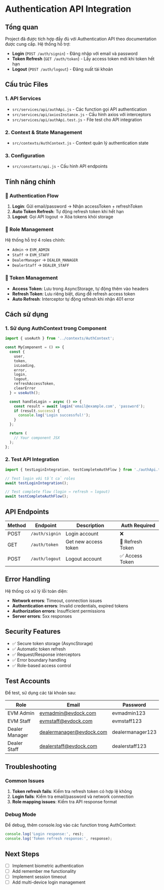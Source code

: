 # Authentication API Integration

## Tổng quan

Project đã được tích hợp đầy đủ với Authentication API theo documentation được cung cấp. Hệ thống hỗ trợ:

- **Login** (`POST /auth/signin`) - Đăng nhập với email và password
- **Token Refresh** (`GET /auth/token`) - Lấy access token mới khi token hết hạn  
- **Logout** (`POST /auth/logout`) - Đăng xuất tài khoản

## Cấu trúc Files

### 1. API Services
- `src/services/api/authApi.js` - Các function gọi API authentication
- `src/services/api/axiosInstance.js` - Cấu hình axios với interceptors
- `src/services/api/authApi.test.js` - File test cho API integration

### 2. Context & State Management  
- `src/contexts/AuthContext.js` - Context quản lý authentication state

### 3. Configuration
- `src/constants/api.js` - Cấu hình API endpoints

## Tính năng chính

### 🔐 Authentication Flow
1. **Login**: Gửi email/password → Nhận accessToken + refreshToken
2. **Auto Token Refresh**: Tự động refresh token khi hết hạn
3. **Logout**: Gọi API logout → Xóa tokens khỏi storage

### 🎯 Role Management
Hệ thống hỗ trợ 4 roles chính:
- `Admin` → `EVM_ADMIN`
- `Staff` → `EVM_STAFF` 
- `DealerManager` → `DEALER_MANAGER`
- `DealerStaff` → `DEALER_STAFF`

### 🔄 Token Management
- **Access Token**: Lưu trong AsyncStorage, tự động thêm vào headers
- **Refresh Token**: Lưu riêng biệt, dùng để refresh access token
- **Auto Refresh**: Interceptor tự động refresh khi nhận 401 error

## Cách sử dụng

### 1. Sử dụng AuthContext trong Component

```javascript
import { useAuth } from '../contexts/AuthContext';

const MyComponent = () => {
  const { 
    user, 
    token, 
    isLoading, 
    error, 
    login, 
    logout, 
    refreshAccessToken,
    clearError 
  } = useAuth();

  const handleLogin = async () => {
    const result = await login('email@example.com', 'password');
    if (result.success) {
      console.log('Login successful!');
    }
  };

  return (
    // Your component JSX
  );
};
```

### 2. Test API Integration

```javascript
import { testLoginIntegration, testCompleteAuthFlow } from './authApi.test';

// Test login với tất cả roles
await testLoginIntegration();

// Test complete flow (login → refresh → logout)
await testCompleteAuthFlow();
```

## API Endpoints

| Method | Endpoint | Description | Auth Required |
|--------|----------|-------------|---------------|
| POST | `/auth/signin` | Login account | ❌ |
| GET | `/auth/token` | Get new access token | 🔄 Refresh Token |
| POST | `/auth/logout` | Logout account | ✅ Access Token |

## Error Handling

Hệ thống có xử lý lỗi toàn diện:
- **Network errors**: Timeout, connection issues
- **Authentication errors**: Invalid credentials, expired tokens
- **Authorization errors**: Insufficient permissions
- **Server errors**: 5xx responses

## Security Features

- ✅ Secure token storage (AsyncStorage)
- ✅ Automatic token refresh
- ✅ Request/Response interceptors
- ✅ Error boundary handling
- ✅ Role-based access control

## Test Accounts

Để test, sử dụng các tài khoản sau:

| Role | Email | Password |
|------|-------|----------|
| EVM Admin | evmadmin@evdock.com | evmadmin123 |
| EVM Staff | evmstaff@evdock.com | evmstaff123 |
| Dealer Manager | dealermanager@evdock.com | dealermanager123 |
| Dealer Staff | dealerstaff@evdock.com | dealerstaff123 |

## Troubleshooting

### Common Issues

1. **Token refresh fails**: Kiểm tra refresh token có hợp lệ không
2. **Login fails**: Kiểm tra email/password và network connection
3. **Role mapping issues**: Kiểm tra API response format

### Debug Mode

Để debug, thêm console.log vào các function trong AuthContext:

```javascript
console.log('Login response:', res);
console.log('Token refresh response:', response);
```

## Next Steps

- [ ] Implement biometric authentication
- [ ] Add remember me functionality  
- [ ] Implement session timeout
- [ ] Add multi-device login management

